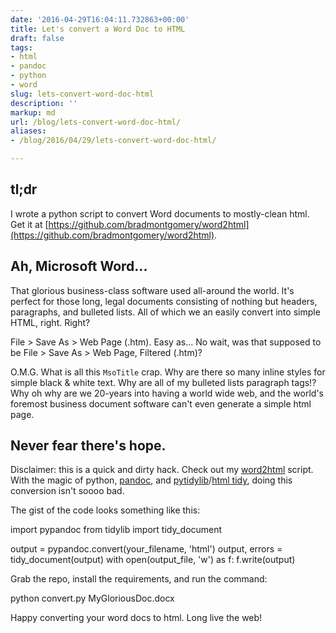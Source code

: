 ```yaml
---
date: '2016-04-29T16:04:11.732863+00:00'
title: Let's convert a Word Doc to HTML
draft: false
tags:
- html
- pandoc
- python
- word
slug: lets-convert-word-doc-html
description: ''
markup: md
url: /blog/lets-convert-word-doc-html/
aliases:
- /blog/2016/04/29/lets-convert-word-doc-html/

---
```


## tl;dr

I wrote a python script to convert Word documents to mostly-clean html. Get it at [https://github.com/bradmontgomery/word2html](https://github.com/bradmontgomery/word2html).

## Ah, Microsoft Word...

That glorious business-class software used all-around the world. It's perfect for those long, legal documents consisting of nothing but headers, paragraphs, and bulleted lists. All of which we an easily convert into simple HTML, right. Right?

File > Save As > Web Page (.htm). Easy as... No wait, was that supposed to be File > Save As > Web Page, Filtered (.htm)? 

O.M.G. What is all this `MsoTitle` crap. Why are there so many inline styles for simple black & white text. Why are all of my bulleted lists paragraph tags!? Why oh why are we 20-years into having a world wide web, and the world's foremost business document software can't even generate a simple html page.

## Never fear there's hope.

Disclaimer: this is a quick and dirty hack. Check out my [word2html](https://github.com/bradmontgomery/word2html) script. With the magic of python, [pandoc](http://pandoc.org/), and [pytidylib](http://countergram.com/open-source/pytidylib/)/[html tidy](http://countergram.com/open-source/pytidylib/), doing this conversion isn't soooo bad.

The gist of the code looks something like this:

 import pypandoc
 from tidylib import tidy\_document

 output = pypandoc.convert(your\_filename, 'html')
 output, errors = tidy\_document(output)
 with open(output\_file, 'w') as f:
 f.write(output)

Grab the repo, install the requirements, and run the command:

 python convert.py MyGloriousDoc.docx

Happy converting your word docs to html. Long live the web!